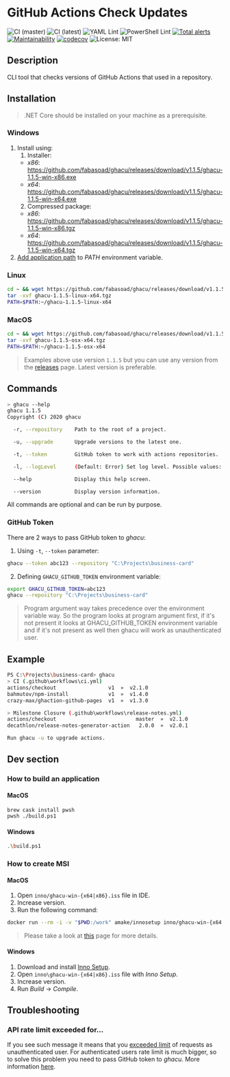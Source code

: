 # GitHub Actions Check Updates
![CI (master)](https://github.com/fabasoad/ghacu/workflows/CI%20(master)/badge.svg) ![CI (latest)](https://github.com/fabasoad/ghacu/workflows/CI%20(latest)/badge.svg) ![YAML Lint](https://github.com/fabasoad/ghacu/workflows/YAML%20Lint/badge.svg) ![PowerShell Lint](https://github.com/fabasoad/ghacu/workflows/PowerShell%20Lint/badge.svg) [![Total alerts](https://img.shields.io/lgtm/alerts/g/fabasoad/ghacu.svg?logo=lgtm&logoWidth=18)](https://lgtm.com/projects/g/fabasoad/ghacu/alerts/) [![Maintainability](https://api.codeclimate.com/v1/badges/261a8a73037043dfde09/maintainability)](https://codeclimate.com/github/fabasoad/ghacu/maintainability) [![codecov](https://codecov.io/gh/fabasoad/ghacu/branch/master/graph/badge.svg)](https://codecov.io/gh/fabasoad/ghacu) ![License: MIT](https://img.shields.io/github/license/fabasoad/ghacu)
## Description
CLI tool that checks versions of GitHub Actions that used in a repository.
## Installation
> .NET Core should be installed on your machine as a prerequisite.
### Windows
1. Install using:
    1. Installer:
    * _x86_: https://github.com/fabasoad/ghacu/releases/download/v1.1.5/ghacu-1.1.5-win-x86.exe
    * _x64_: https://github.com/fabasoad/ghacu/releases/download/v1.1.5/ghacu-1.1.5-win-x64.exe
    2. Compressed package:
    * _x86_: https://github.com/fabasoad/ghacu/releases/download/v1.1.5/ghacu-1.1.5-win-x86.tgz
    * _x64_: https://github.com/fabasoad/ghacu/releases/download/v1.1.5/ghacu-1.1.5-win-x64.tgz
2. [Add application path](https://stackoverflow.com/questions/44272416/how-to-add-a-folder-to-path-environment-variable-in-windows-10-with-screensho) to _PATH_ environment variable.
### Linux
```bash
cd ~ && wget https://github.com/fabasoad/ghacu/releases/download/v1.1.5/ghacu-1.1.5-linux-x64.tgz
tar -xvf ghacu-1.1.5-linux-x64.tgz
PATH=$PATH:~/ghacu-1.1.5-linux-x64
```
### MacOS
```bash
cd ~ && wget https://github.com/fabasoad/ghacu/releases/download/v1.1.5/ghacu-1.1.5-osx-x64.tgz
tar -xvf ghacu-1.1.5-osx-x64.tgz
PATH=$PATH:~/ghacu-1.1.5-osx-x64
```
> Examples above use version `1.1.5` but you can use any version from the [releases](https://github.com/fabasoad/ghacu/releases) page. Latest version is preferable.
## Commands
```bash
> ghacu --help
ghacu 1.1.5
Copyright (C) 2020 ghacu

  -r, --repository    Path to the root of a project.

  -u, --upgrade       Upgrade versions to the latest one.

  -t, --token         GitHub token to work with actions repositories.

  -l, --logLevel      (Default: Error) Set log level. Possible values: Trace, Debug, Information, Warning, Error, Critical, None.

  --help              Display this help screen.

  --version           Display version information.
```
All commands are optional and can be run by purpose.
### GitHub Token
There are 2 ways to pass GitHub token to _ghacu_:
1. Using `-t`, `--token` parameter:
```bash
ghacu --token abc123 --repository "C:\Projects\business-card"
```
2. Defining `GHACU_GITHUB_TOKEN` environment variable:
```bash
export GHACU_GITHUB_TOKEN=abc123
ghacu --repository "C:\Projects\business-card"
```
> Program argument way takes precedence over the environment variable way. So the program looks at program argument first, if it's not present it looks at GHACU_GITHUB_TOKEN environment variable and if it's not present as well then ghacu will work as unauthenticated user.
## Example
```bash
PS C:\Projects\business-card> ghacu
> CI (.github\workflows\ci.yml)
actions/checkout                 v1  »  v2.1.0
bahmutov/npm-install             v1  »  v1.4.0
crazy-max/ghaction-github-pages  v1  »  v1.3.0

> Milestone Closure (.github\workflows\release-notes.yml)
actions/checkout                          master  »  v2.1.0
decathlon/release-notes-generator-action   2.0.0  »  v2.0.1

Run ghacu -u to upgrade actions.
```
## Dev section
### How to build an application
#### MacOS
```bash
brew cask install pwsh
pwsh ./build.ps1
```
#### Windows
```bash
.\build.ps1
```
### How to create MSI
#### MacOS
1. Open `inno/ghacu-win-{x64|x86}.iss` file in IDE.
2. Increase version.
3. Run the following command:
```bash
docker run --rm -i -v "$PWD:/work" amake/innosetup inno/ghacu-win-{x64|x86}.iss
```
> Please take a look at [this](https://gist.github.com/amake/3e7194e5e61d0e1850bba144797fd797) page for more details.
#### Windows
1. Download and install [Inno Setup](https://jrsoftware.org/isinfo.php).
2. Open `inno\ghacu-win-{x64|x86}.iss` file with _Inno Setup_.
3. Increase version.
4. Run _Build_ -> _Compile_.
## Troubleshooting
### API rate limit exceeded for...
If you see such message it means that you [exceeded limit](https://developer.github.com/v3/#rate-limiting) of requests as unauthenticated user. For authenticated users rate limit is much bigger, so to solve this problem you need to pass GitHub token to _ghacu_. More information [here](#github-token).